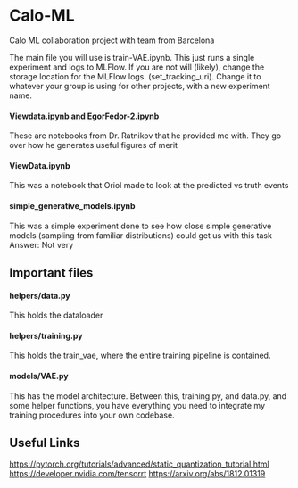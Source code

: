 # Calo-ML
Calo ML collaboration project with team from Barcelona 

The main file you will use is train-VAE.ipynb. This just runs a single experiment and logs to MLFlow. If you are not will (likely), change the storage location for the MLFlow logs. (set_tracking_uri). Change it to whatever your group is using for other projects, with a new experiment name.


#### Viewdata.ipynb and EgorFedor-2.ipynb
These are notebooks from Dr. Ratnikov that he provided me with. They go over how he generates useful figures of merit

#### ViewData.ipynb
This was a notebook that Oriol made to look at the predicted vs truth events

#### simple_generative_models.ipynb
This was a simple experiment done to see how close simple generative models (sampling from familiar distributions) could get us with this task
Answer: Not very 

## Important files

#### helpers/data.py
This holds the dataloader

#### helpers/training.py
This holds the train_vae, where the entire training pipeline is contained. 

#### models/VAE.py
This has the model architecture. Between this, training.py, and data.py, and some helper functions, you have everything you need to integrate my training procedures into your own codebase.

## Useful Links
https://pytorch.org/tutorials/advanced/static_quantization_tutorial.html
https://developer.nvidia.com/tensorrt
https://arxiv.org/abs/1812.01319